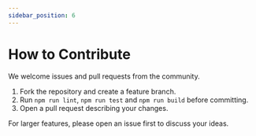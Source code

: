 ```yaml
---
sidebar_position: 6
---
```


# How to Contribute

We welcome issues and pull requests from the community.

1. Fork the repository and create a feature branch.
2. Run `npm run lint`, `npm run test` and `npm run build` before committing.
3. Open a pull request describing your changes.

For larger features, please open an issue first to discuss your ideas.

